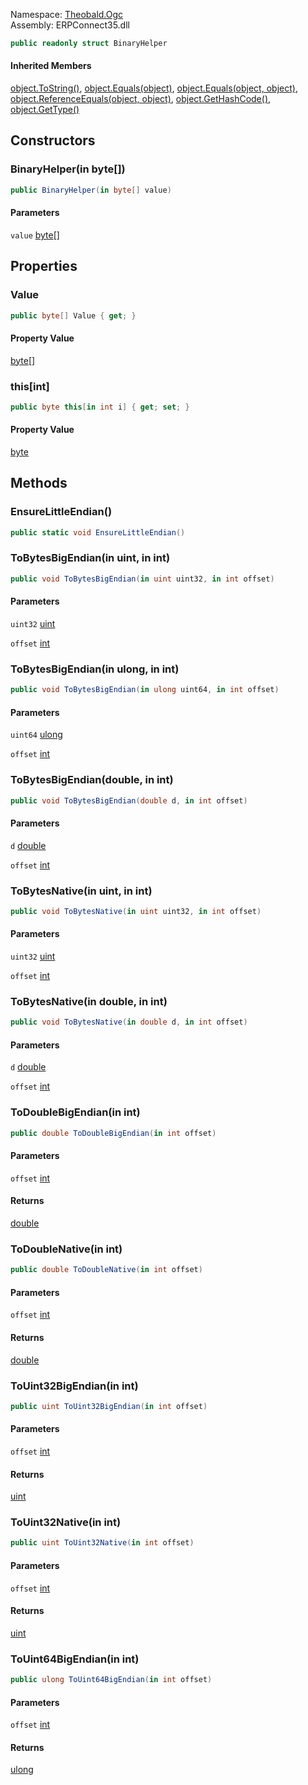 
Namespace: [Theobald.Ogc](index.md)  
Assembly: ERPConnect35.dll  

```csharp
public readonly struct BinaryHelper
```

#### Inherited Members

[object.ToString\(\)](https://learn.microsoft.com/dotnet/api/system.object.tostring), 
[object.Equals\(object\)](https://learn.microsoft.com/dotnet/api/system.object.equals\#system\-object\-equals\(system\-object\)), 
[object.Equals\(object, object\)](https://learn.microsoft.com/dotnet/api/system.object.equals\#system\-object\-equals\(system\-object\-system\-object\)), 
[object.ReferenceEquals\(object, object\)](https://learn.microsoft.com/dotnet/api/system.object.referenceequals), 
[object.GetHashCode\(\)](https://learn.microsoft.com/dotnet/api/system.object.gethashcode), 
[object.GetType\(\)](https://learn.microsoft.com/dotnet/api/system.object.gettype)

## Constructors

### <a id="Theobald_Ogc_BinaryHelper__ctor_System_Byte____"></a> BinaryHelper\(in byte\[\]\)

```csharp
public BinaryHelper(in byte[] value)
```

#### Parameters

`value` [byte](https://learn.microsoft.com/dotnet/api/system.byte)\[\]

## Properties

### <a id="Theobald_Ogc_BinaryHelper_Value"></a> Value

```csharp
public byte[] Value { get; }
```

#### Property Value

 [byte](https://learn.microsoft.com/dotnet/api/system.byte)\[\]

### <a id="Theobald_Ogc_BinaryHelper_Item_System_Int32__"></a> this\[int\]

```csharp
public byte this[in int i] { get; set; }
```

#### Property Value

 [byte](https://learn.microsoft.com/dotnet/api/system.byte)

## Methods

### <a id="Theobald_Ogc_BinaryHelper_EnsureLittleEndian"></a> EnsureLittleEndian\(\)

```csharp
public static void EnsureLittleEndian()
```

### <a id="Theobald_Ogc_BinaryHelper_ToBytesBigEndian_System_UInt32__System_Int32__"></a> ToBytesBigEndian\(in uint, in int\)

```csharp
public void ToBytesBigEndian(in uint uint32, in int offset)
```

#### Parameters

`uint32` [uint](https://learn.microsoft.com/dotnet/api/system.uint32)

`offset` [int](https://learn.microsoft.com/dotnet/api/system.int32)

### <a id="Theobald_Ogc_BinaryHelper_ToBytesBigEndian_System_UInt64__System_Int32__"></a> ToBytesBigEndian\(in ulong, in int\)

```csharp
public void ToBytesBigEndian(in ulong uint64, in int offset)
```

#### Parameters

`uint64` [ulong](https://learn.microsoft.com/dotnet/api/system.uint64)

`offset` [int](https://learn.microsoft.com/dotnet/api/system.int32)

### <a id="Theobald_Ogc_BinaryHelper_ToBytesBigEndian_System_Double_System_Int32__"></a> ToBytesBigEndian\(double, in int\)

```csharp
public void ToBytesBigEndian(double d, in int offset)
```

#### Parameters

`d` [double](https://learn.microsoft.com/dotnet/api/system.double)

`offset` [int](https://learn.microsoft.com/dotnet/api/system.int32)

### <a id="Theobald_Ogc_BinaryHelper_ToBytesNative_System_UInt32__System_Int32__"></a> ToBytesNative\(in uint, in int\)

```csharp
public void ToBytesNative(in uint uint32, in int offset)
```

#### Parameters

`uint32` [uint](https://learn.microsoft.com/dotnet/api/system.uint32)

`offset` [int](https://learn.microsoft.com/dotnet/api/system.int32)

### <a id="Theobald_Ogc_BinaryHelper_ToBytesNative_System_Double__System_Int32__"></a> ToBytesNative\(in double, in int\)

```csharp
public void ToBytesNative(in double d, in int offset)
```

#### Parameters

`d` [double](https://learn.microsoft.com/dotnet/api/system.double)

`offset` [int](https://learn.microsoft.com/dotnet/api/system.int32)

### <a id="Theobald_Ogc_BinaryHelper_ToDoubleBigEndian_System_Int32__"></a> ToDoubleBigEndian\(in int\)

```csharp
public double ToDoubleBigEndian(in int offset)
```

#### Parameters

`offset` [int](https://learn.microsoft.com/dotnet/api/system.int32)

#### Returns

 [double](https://learn.microsoft.com/dotnet/api/system.double)

### <a id="Theobald_Ogc_BinaryHelper_ToDoubleNative_System_Int32__"></a> ToDoubleNative\(in int\)

```csharp
public double ToDoubleNative(in int offset)
```

#### Parameters

`offset` [int](https://learn.microsoft.com/dotnet/api/system.int32)

#### Returns

 [double](https://learn.microsoft.com/dotnet/api/system.double)

### <a id="Theobald_Ogc_BinaryHelper_ToUint32BigEndian_System_Int32__"></a> ToUint32BigEndian\(in int\)

```csharp
public uint ToUint32BigEndian(in int offset)
```

#### Parameters

`offset` [int](https://learn.microsoft.com/dotnet/api/system.int32)

#### Returns

 [uint](https://learn.microsoft.com/dotnet/api/system.uint32)

### <a id="Theobald_Ogc_BinaryHelper_ToUint32Native_System_Int32__"></a> ToUint32Native\(in int\)

```csharp
public uint ToUint32Native(in int offset)
```

#### Parameters

`offset` [int](https://learn.microsoft.com/dotnet/api/system.int32)

#### Returns

 [uint](https://learn.microsoft.com/dotnet/api/system.uint32)

### <a id="Theobald_Ogc_BinaryHelper_ToUint64BigEndian_System_Int32__"></a> ToUint64BigEndian\(in int\)

```csharp
public ulong ToUint64BigEndian(in int offset)
```

#### Parameters

`offset` [int](https://learn.microsoft.com/dotnet/api/system.int32)

#### Returns

 [ulong](https://learn.microsoft.com/dotnet/api/system.uint64)

